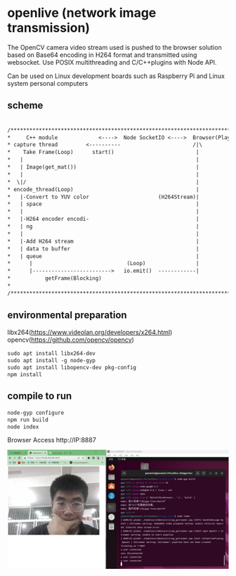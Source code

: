 # openlive (network image transmission)

The OpenCV camera video stream used is pushed to the browser solution based on Base64 encoding in H264 format and transmitted using websocket. Use POSIX multithreading and C/C++plugins with Node API.

Can be used on Linux development boards such as Raspberry Pi and Linux system personal computers

## scheme

```txt

/**************************************************************************/
*     C++ module             <---->  Node SocketIO <---->  Browser(Player) *
* capture thread         <----------                       /|\              *
*    Take Frame(Loop)      start()                          |               *
*   |                                                       |               *
*   | Image(get_mat())                                      |               *
*   |                                                       |               *
*  \|/                                                      |               *
* encode_thread(Loop)                                       |               *
*   |-Convert to YUV color                      (H264Stream)|               *
*   | space                                                 |               *
*   |                                                       |               *
*   |-H264 encoder encodi-                                  |               *
*   | ng                                                    |               *
*   |                                                       |               *
*   |-Add H264 stream                                       |               *
*   | data to buffer                                        |               *
*   | queue                                                 |               *
*      |                              (Loop)                |               *
*      |------------------------->   io.emit()  ------------|               *
*           getFrame(Blocking)                                              *
*                                                                           *
/**************************************************************************/
```

## environmental preparation

libx264(https://www.videolan.org/developers/x264.html)  
opencv(https://github.com/opencv/opencv)

```shell
sudo apt install libx264-dev
sudo apt install -g node-gyp
sudo apt install libopencv-dev pkg-config
npm install
```

## compile to run

```shell
node-gyp configure
npm run build
node index
```

Browser Access http://IP:8887

![show](./resources/2023-04-14213407.jpg)
